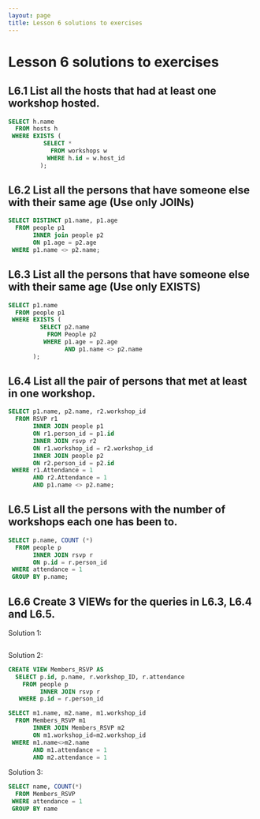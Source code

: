 ```yaml
---
layout: page
title: Lesson 6 solutions to exercises
---
```

# Lesson 6 solutions to exercises

## L6.1 List all the hosts that had at least one workshop hosted.

```SQL
SELECT h.name
  FROM hosts h
 WHERE EXISTS (
          SELECT *
            FROM workshops w
           WHERE h.id = w.host_id
         );
```
## L6.2 List all the persons that have someone else with their same age (Use only JOINs)

```SQL
SELECT DISTINCT p1.name, p1.age
  FROM people p1
       INNER join people p2
       ON p1.age = p2.age
 WHERE p1.name <> p2.name;
```
## L6.3 List all the persons that have someone else with their same age (Use only EXISTS)

```SQL
SELECT p1.name
  FROM people p1
 WHERE EXISTS (
         SELECT p2.name
           FROM People p2
          WHERE p1.age = p2.age
                AND p1.name <> p2.name
       );

```
## L6.4 List all the pair of persons that met at least in one workshop.

```SQL
SELECT p1.name, p2.name, r2.workshop_id
  FROM RSVP r1
       INNER JOIN people p1
       ON r1.person_id = p1.id
       INNER JOIN rsvp r2
       ON r1.workshop_id = r2.workshop_id
       INNER JOIN people p2
       ON r2.person_id = p2.id
 WHERE r1.Attendance = 1
       AND r2.Attendance = 1
       AND p1.name <> p2.name;

```
## L6.5 List all the persons with the number of workshops each one has been to.
```SQL
SELECT p.name, COUNT (*)
  FROM people p
       INNER JOIN rsvp r
       ON p.id = r.person_id
 WHERE attendance = 1
 GROUP BY p.name;
```
## L6.6 Create 3 VIEWs for the queries in L6.3, L6.4 and L6.5.
Solution 1:
```SQL

```
 Solution 2:
```SQL
CREATE VIEW Members_RSVP AS
  SELECT p.id, p.name, r.workshop_ID, r.attendance
    FROM people p
         INNER JOIN rsvp r
   WHERE p.id = r.person_id

SELECT m1.name, m2.name, m1.workshop_id
  FROM Members_RSVP m1
       INNER JOIN Members_RSVP m2
       ON m1.workshop_id=m2.workshop_id
 WHERE m1.name<>m2.name
       AND m1.attendance = 1
       AND m2.attendance = 1

```
 Solution 3:
```SQL
SELECT name, COUNT(*)
  FROM Members_RSVP
 WHERE attendance = 1
 GROUP BY name
```
